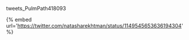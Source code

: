 tweets_PulmPath418093

{% embed url='https://twitter.com/natasharekhtman/status/1149545653636194304' %}
